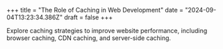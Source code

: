 +++
title = "The Role of Caching in Web Development"
date = "2024-09-04T13:23:34.386Z"
draft = false
+++

Explore caching strategies to improve website performance, including browser caching, CDN caching, and server-side caching.
        